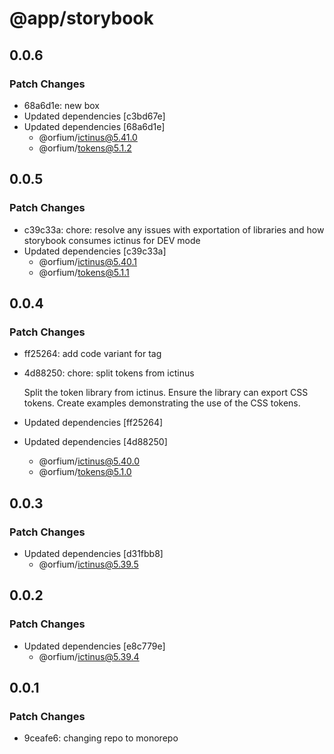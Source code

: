 # @app/storybook

## 0.0.6

### Patch Changes

- 68a6d1e: new box
- Updated dependencies [c3bd67e]
- Updated dependencies [68a6d1e]
  - @orfium/ictinus@5.41.0
  - @orfium/tokens@5.1.2

## 0.0.5

### Patch Changes

- c39c33a: chore: resolve any issues with exportation of libraries and how storybook consumes ictinus for DEV mode
- Updated dependencies [c39c33a]
  - @orfium/ictinus@5.40.1
  - @orfium/tokens@5.1.1

## 0.0.4

### Patch Changes

- ff25264: add code variant for tag
- 4d88250: chore: split tokens from ictinus

  Split the token library from ictinus.
  Ensure the library can export CSS tokens.
  Create examples demonstrating the use of the CSS tokens.

- Updated dependencies [ff25264]
- Updated dependencies [4d88250]
  - @orfium/ictinus@5.40.0
  - @orfium/tokens@5.1.0

## 0.0.3

### Patch Changes

- Updated dependencies [d31fbb8]
  - @orfium/ictinus@5.39.5

## 0.0.2

### Patch Changes

- Updated dependencies [e8c779e]
  - @orfium/ictinus@5.39.4

## 0.0.1

### Patch Changes

- 9ceafe6: changing repo to monorepo
